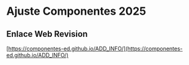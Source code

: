 # **Ajuste Componentes 2025**

## **Enlace Web Revision**

[https://componentes-ed.github.io/ADD_INFO/](https://componentes-ed.github.io/ADD_INFO/)

#

